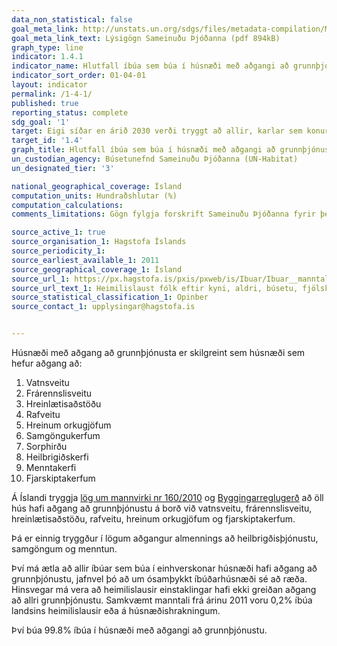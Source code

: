 ```yaml
---
data_non_statistical: false
goal_meta_link: http://unstats.un.org/sdgs/files/metadata-compilation/Metadata-Goal-1.pdf
goal_meta_link_text: Lýsigögn Sameinuðu Þjóðanna (pdf 894kB)
graph_type: line
indicator: 1.4.1
indicator_name: Hlutfall íbúa sem búa í húsnæði með aðgangi að grunnþjónustu.
indicator_sort_order: 01-04-01
layout: indicator
permalink: /1-4-1/
published: true
reporting_status: complete
sdg_goal: '1'
target: Eigi síðar en árið 2030 verði tryggt að allir, karlar sem konur, og þá einkum fátækir og fólk í viðkvæmri stöðu, eigi jafnan rétt til efnahagslegra bjargráða og hafi sama aðgengi að grunnþjónustu, eignarhaldi á og yfirráðum yfir landi og öðrum eignum, erfðum, náttúruauðlindum, viðeigandi tækninýjungum og fjármálaþjónustu, þ.m.t. fjármögnun smærri fjárfestinga.
target_id: '1.4'
graph_title: Hlutfall íbúa sem búa í húsnæði með aðgangi að grunnþjónustu.
un_custodian_agency: Búsetunefnd Sameinuðu Þjóðanna (UN-Habitat)
un_designated_tier: '3'

national_geographical_coverage: Ísland
computation_units: Hundraðshlutar (%)
computation_calculations: 
comments_limitations: Gögn fylgja forskrift Sameinuðu Þjóðanna fyrir þennan mælikvarða. Þessi mælikvarði var fundinn í samstarfi við sérfræðinga í málefninu.

source_active_1: true
source_organisation_1: Hagstofa Íslands
source_periodicity_1: 
source_earliest_available_1: 2011
source_geographical_coverage_1: Ísland
source_url_1: https://px.hagstofa.is/pxis/pxweb/is/Ibuar/Ibuar__manntal__1manntalfjolsk/CEN09002.px
source_url_text_1: Heimilislaust fólk eftir kyni, aldri, búsetu, fjölskyldu, menntun og vinnumarkaðsstöðu 31. desember 2011
source_statistical_classification_1: Opinber
source_contact_1: upplysingar@hagstofa.is


---
```


Húsnæði með aðgang að grunnþjónusta er skilgreint sem húsnæði sem hefur aðgang að: 

1) Vatnsveitu
2) Frárennslisveitu
3) Hreinlætisaðstöðu
4) Rafveitu
5) Hreinum orkugjöfum 
6) Samgöngukerfum
7) Sorphirðu
8) Heilbrigiðskerfi
9) Menntakerfi
10) Fjarskiptakerfum

Á Íslandi tryggja [lög um mannvirki nr 160/2010](https://www.althingi.is/lagas/nuna/2010160.html﻿) og [Byggingarreglugerð](http://www.mannvirkjastofnun.is/library/Skrar/Byggingarsvid/Byggingarreglugerd/Uppf%C3%A6r%C3%B0%20byggingarregluger%C3%B0%20eftir%208.%20breytingu%20-%20%C3%81SS%20m.%20aoskr%C3%A1%2023.2.2019.pdf﻿) að öll hús hafi aðgang að grunnþjónustu á borð við vatnsveitu, frárennslisveitu, hreinlætisaðstöðu, rafveitu, hreinum orkugjöfum og fjarskiptakerfum.

Þá er einnig tryggður í lögum aðgangur almennings að heilbrigðisþjónustu, samgöngum og menntun.

Því má ætla að allir íbúar sem búa í einhverskonar húsnæði hafi aðgang að grunnþjónustu, jafnvel þó að um ósamþykkt íbúðarhúsnæði sé að ræða. Hinsvegar má vera að heimilislausir einstaklingar hafi ekki greiðan aðgang að allri grunnþjónustu. Samkvæmt manntali frá árinu 2011 voru 0,2% íbúa landsins heimilislausir eða á húsnæðishrakningum. 

Því búa 99.8% íbúa í húsnæði með aðgangi að grunnþjónustu. 
